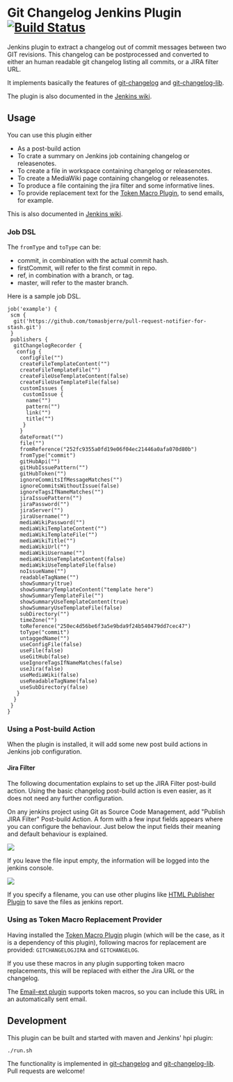 Git Changelog Jenkins Plugin [![Build Status](https://jenkins.ci.cloudbees.com/job/plugins/job/git-changelog-plugin/badge/icon)](https://jenkins.ci.cloudbees.com/job/plugins/job/git-changelog-plugin/)
===========================

Jenkins plugin to extract a changelog out of commit messages between two GIT revisions. This changelog can be postprocessed and converted
to either an human readable git changelog listing all commits, or a JIRA filter URL.

It implements basically the features of [git-changelog](https://github.com/paulwellnerbou/git-changelog) and [git-changelog-lib](https://github.com/tomasbjerre/git-changelog-lib).

The plugin is also documented in the [Jenkins wiki](https://wiki.jenkins-ci.org/display/JENKINS/Git+Changelog+Plugin).

## Usage

You can use this plugin either
* As a post-build action
 * To crate a summary on Jenkins job containing changelog or releasenotes.
 * To create a file in workspace containing changelog or releasenotes.
 * To create a MediaWiki page containing changelog or releasenotes.
 * To produce a file containing the jira filter and some informative lines.
* To provide replacement text for the [Token Macro Plugin](https://wiki.jenkins-ci.org/display/JENKINS/Token+Macro+Plugin), to send
emails, for example.

This is also documented in [Jenkins wiki](https://wiki.jenkins-ci.org/display/JENKINS/Git+Changelog+Plugin).

### Job DSL

The `fromType` and `toType` can be:
 * commit, in combination with the actual commit hash.
 * firstCommit, will refer to the first commit in repo.
 * ref, in combination with a branch, or tag.
 * master, will refer to the master branch.

Here is a sample job DSL.

```
job('example') {
 scm {
  git('https://github.com/tomasbjerre/pull-request-notifier-for-stash.git')
 }
 publishers {
  gitChangelogRecorder {
   config {
    configFile("")
    createFileTemplateContent("")
    createFileTemplateFile("")
    createFileUseTemplateContent(false)
    createFileUseTemplateFile(false)
    customIssues {
     customIssue {
      name("")
      pattern("")
      link("")
      title("")
     }
    }
    dateFormat("")
    file("")
    fromReference("252fc9355a0fd19e06f04ec21446a0afa070d80b")
    fromType("commit")
    gitHubApi("")
    gitHubIssuePattern("")
    gitHubToken("")
    ignoreCommitsIfMessageMatches("")
    ignoreCommitsWithoutIssue(false)
    ignoreTagsIfNameMatches("")
    jiraIssuePattern("")
    jiraPassword("")
    jiraServer("")
    jiraUsername("")
    mediaWikiPassword("")
    mediaWikiTemplateContent("")
    mediaWikiTemplateFile("")
    mediaWikiTitle("")
    mediaWikiUrl("")
    mediaWikiUsername("")
    mediaWikiUseTemplateContent(false)
    mediaWikiUseTemplateFile(false)
    noIssueName("")
    readableTagName("")
    showSummary(true)
    showSummaryTemplateContent("template here")
    showSummaryTemplateFile("")
    showSummaryUseTemplateContent(true)
    showSummaryUseTemplateFile(false)
    subDirectory("")
    timeZone("")
    toReference("250ec4d56be6f3a5e9bda9f24b540479dd7cec47")
    toType("commit")
    untaggedName("")
    useConfigFile(false)
    useFile(false)
    useGitHub(false)
    useIgnoreTagsIfNameMatches(false)
    useJira(false)
    useMediaWiki(false)
    useReadableTagName(false)
    useSubDirectory(false)
   }
  }
 }
}
```

### Using a Post-build Action

When the plugin is installed, it will add some new post build actions in Jenkins job configuration.

#### Jira Filter
The following documentation explains to set up the JIRA Filter post-build action. Using the basic changelog post-build action
is even easier, as it does not need any further configuration.

On any jenkins project using Git as Source Code Management, add "Publish JIRA Filter" Post-build Action. A form with a few
input fields appears where you can configure the behaviour. Just below the input fields their meaning and default behaviour is
explained.

![](/doc/imgs/git-jira-log-post-build-action.png)

If you leave the file input empty, the information will be logged into the jenkins console.

![](/doc/imgs/git-jira-log-post-build-action-console.png)

If you specify a filename, you can use other plugins like [HTML Publisher Plugin](https://wiki.jenkins-ci.org/display/JENKINS/HTML+Publisher+Plugin)
to save the files as jenkins report.

### Using as Token Macro Replacement Provider

Having installed the [Token Macro Plugin](https://wiki.jenkins-ci.org/display/JENKINS/Token+Macro+Plugin) plugin (which will be the case, as it is a dependency of this plugin), following macros for replacement are provided: <code>GITCHANGELOGJIRA</code> and <code>GITCHANGELOG</code>.

If you use these macros in any plugin supporting token macro replacements, this will be replaced with either the Jira URL or the changelog.

The [Email-ext plugin](https://wiki.jenkins-ci.org/display/JENKINS/Email-ext+plugin) supports token macros, so you can include this URL
in an automatically sent email.

## Development

This plugin can be built and started with maven and Jenkins' hpi plugin:

```
./run.sh
```

The functionality is implemented in [git-changelog](https://github.com/paulwellnerbou/git-changelog) and [git-changelog-lib](https://github.com/tomasbjerre/git-changelog-lib). Pull requests are welcome!


